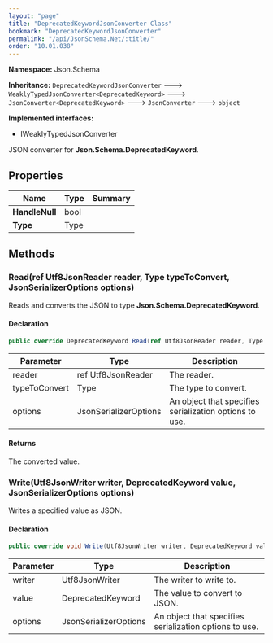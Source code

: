 ```yaml
---
layout: "page"
title: "DeprecatedKeywordJsonConverter Class"
bookmark: "DeprecatedKeywordJsonConverter"
permalink: "/api/JsonSchema.Net/:title/"
order: "10.01.038"
---
```

**Namespace:** Json.Schema

**Inheritance:**
`DeprecatedKeywordJsonConverter`
 🡒 
`WeaklyTypedJsonConverter<DeprecatedKeyword>`
 🡒 
`JsonConverter<DeprecatedKeyword>`
 🡒 
`JsonConverter`
 🡒 
`object`

**Implemented interfaces:**

- IWeaklyTypedJsonConverter

JSON converter for **Json.Schema.DeprecatedKeyword**.

## Properties

| Name | Type | Summary |
|---|---|---|
| **HandleNull** | bool |  |
| **Type** | Type |  |

## Methods

### Read(ref Utf8JsonReader reader, Type typeToConvert, JsonSerializerOptions options)

Reads and converts the JSON to type **Json.Schema.DeprecatedKeyword**.

#### Declaration

```c#
public override DeprecatedKeyword Read(ref Utf8JsonReader reader, Type typeToConvert, JsonSerializerOptions options)
```

| Parameter | Type | Description |
|---|---|---|
| reader | ref Utf8JsonReader | The reader. |
| typeToConvert | Type | The type to convert. |
| options | JsonSerializerOptions | An object that specifies serialization options to use. |


#### Returns

The converted value.

### Write(Utf8JsonWriter writer, DeprecatedKeyword value, JsonSerializerOptions options)

Writes a specified value as JSON.

#### Declaration

```c#
public override void Write(Utf8JsonWriter writer, DeprecatedKeyword value, JsonSerializerOptions options)
```

| Parameter | Type | Description |
|---|---|---|
| writer | Utf8JsonWriter | The writer to write to. |
| value | DeprecatedKeyword | The value to convert to JSON. |
| options | JsonSerializerOptions | An object that specifies serialization options to use. |


